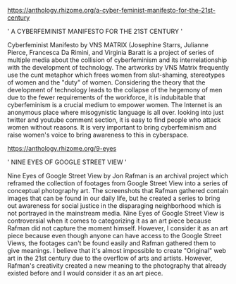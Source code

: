 

https://anthology.rhizome.org/a-cyber-feminist-manifesto-for-the-21st-century

' A CYBERFEMINIST MANIFESTO FOR THE 21ST CENTURY '

 Cyberfeminist Manifesto by VNS MATRIX (Josephine Starrs, Julianne Pierce, Francesca Da Rimini, and Virginia Baratt is a project of series of multiple media about the collision of cyberfeminism and its interrelationship with the development of technology. The artworks by VNS Matrix frequently use the cunt metaphor which frees women from slut-shaming, stereotypes of women and the "duty" of women. Considering the theory that the development of technology leads to the collapse of the hegemony of men due to the fewer requirements of the workforce, it is indubitable that cyberfeminism is a crucial medium to empower women. 
 The Internet is an anonymous place where misogynistic language is all over. looking into just twitter and youtube comment section,
 it is easy to find people who attack women without reasons. It is very important to bring cyberfeminism and raise women's voice to bring awareness to this in cyberspace.



https://anthology.rhizome.org/9-eyes

' NINE EYES OF GOOGLE STREET VIEW '

  Nine Eyes of Google Street View by Jon Rafman is an archival project which reframed the collection of footages from Google Street View into a series of conceptual photography art. The screenshots that Rafman gathered contain images that can be found in our daily life, 
  but he created a series to bring out awareness for social justice in the disparaging neighborhood which is not portrayed in the mainstream media. 
  Nine Eyes of Google Street View is controversial when it comes to categorizing it as an art piece because Rafman did not capture the moment himself.
  However, I consider it as an art piece because even though anyone can have access to the Google Street Views, the footages can't be found easily and Rafman gathered them to give meanings. I believe that it's almost impossible to create "Original" web art in the 21st century due to the overflow of arts and artists. However, Rafman's creativity created a new meaning to the photography that already existed before and I would consider it as an art piece. 
